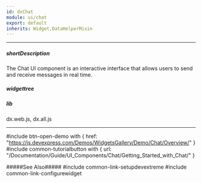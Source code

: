 ```yaml
---
id: dxChat
module: ui/chat
export: default
inherits: Widget,DataHelperMixin
---
```

---
##### shortDescription
The Chat UI component is an interactive interface that allows users to send and receive messages in real time.

##### widgettree

##### lib
dx.web.js, dx.all.js

---
#include btn-open-demo with {
    href: "https://js.devexpress.com/Demos/WidgetsGallery/Demo/Chat/Overview/"
}
#include common-tutorialbutton with {
    url: "/Documentation/Guide/UI_Components/Chat/Getting_Started_with_Chat/"
}

#####See Also#####
#include common-link-setupdevextreme
#include common-link-configurewidget